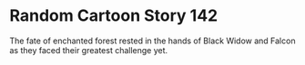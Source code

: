# Random Cartoon Story 142

The fate of enchanted forest rested in the hands of Black Widow and Falcon as they faced their greatest challenge yet.